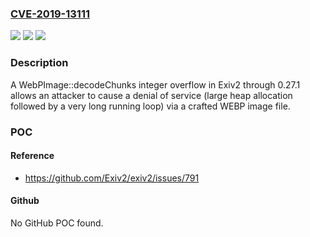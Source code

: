 ### [CVE-2019-13111](https://cve.mitre.org/cgi-bin/cvename.cgi?name=CVE-2019-13111)
![](https://img.shields.io/static/v1?label=Product&message=n%2Fa&color=blue)
![](https://img.shields.io/static/v1?label=Version&message=n%2Fa&color=blue)
![](https://img.shields.io/static/v1?label=Vulnerability&message=n%2Fa&color=brighgreen)

### Description

A WebPImage::decodeChunks integer overflow in Exiv2 through 0.27.1 allows an attacker to cause a denial of service (large heap allocation followed by a very long running loop) via a crafted WEBP image file.

### POC

#### Reference
- https://github.com/Exiv2/exiv2/issues/791

#### Github
No GitHub POC found.

